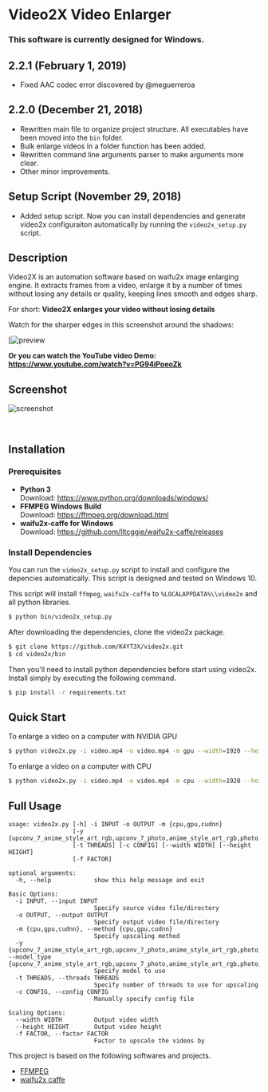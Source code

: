 # Video2X Video Enlarger

### This software is currently designed for Windows.

## 2.2.1 (February 1, 2019)

- Fixed AAC codec error discovered by @meguerreroa

## 2.2.0 (December 21, 2018)

- Rewritten main file to organize project structure. All executables have been moved into the `bin` folder.
- Bulk enlarge videos in a folder function has been added.
- Rewritten command line arguments parser to make arguments more clear.
- Other minor improvements.

## Setup Script (November 29, 2018)

- Added setup script. Now you can install dependencies and generate video2x configuraiton automatically by running the `video2x_setup.py` script.

## Description

Video2X is an automation software based on waifu2x image enlarging engine. It extracts frames from a video, enlarge it by a number of times without losing any details or quality, keeping lines smooth and edges sharp.

For short: **Video2X enlarges your video without losing details**

Watch for the sharper edges in this screenshot around the shadows:

[![preview](https://user-images.githubusercontent.com/21986859/49412428-65083280-f73a-11e8-8237-bb34158a545e.png)

**Or you can watch the YouTube video Demo: https://www.youtube.com/watch?v=PG94iPoeoZk**

## Screenshot
![screenshot](https://user-images.githubusercontent.com/21986859/40265170-39c0caae-5b01-11e8-8371-8b6c24769639.png)

</br>

## Installation

### Prerequisites

- **Python 3**  
Download: https://www.python.org/downloads/windows/
- **FFMPEG Windows Build**  
Download: https://ffmpeg.org/download.html  
- **waifu2x-caffe for Windows**  
Download: https://github.com/lltcggie/waifu2x-caffe/releases

### Install Dependencies

You can run the `video2x_setup.py` script to install and configure the depencies automatically. This script is designed and tested on Windows 10.

This script will install `ffmpeg`, `waifu2x-caffe` to `%LOCALAPPDATA%\\video2x` and all python libraries.

```bash
$ python bin/video2x_setup.py
```

After downloading the dependencies, clone the video2x package.

```bash
$ git clone https://github.com/K4YT3X/video2x.git
$ cd video2x/bin
```
Then you'll need to install python dependencies before start using video2x. Install simply by executing the following command.

```bash
$ pip install -r requirements.txt
```

## Quick Start

To enlarge a video on a computer with NVIDIA GPU

```bash
$ python video2x.py -i video.mp4 -o video.mp4 -m gpu --width=1920 --height=1080
```

To enlarge a video on a computer with CPU

```bash
$ python video2x.py -i video.mp4 -o video.mp4 -m cpu --width=1920 --height=1080
```


## Full Usage
```
usage: video2x.py [-h] -i INPUT -o OUTPUT -m {cpu,gpu,cudnn}
                  [-y {upconv_7_anime_style_art_rgb,upconv_7_photo,anime_style_art_rgb,photo,anime_style_art_y}]
                  [-t THREADS] [-c CONFIG] [--width WIDTH] [--height HEIGHT]
                  [-f FACTOR]

optional arguments:
  -h, --help            show this help message and exit

Basic Options:
  -i INPUT, --input INPUT
                        Specify source video file/directory
  -o OUTPUT, --output OUTPUT
                        Specify output video file/directory
  -m {cpu,gpu,cudnn}, --method {cpu,gpu,cudnn}
                        Specify upscaling method
  -y {upconv_7_anime_style_art_rgb,upconv_7_photo,anime_style_art_rgb,photo,anime_style_art_y}, --model_type {upconv_7_anime_style_art_rgb,upconv_7_photo,anime_style_art_rgb,photo,anime_style_art_y}
                        Specify model to use
  -t THREADS, --threads THREADS
                        Specify number of threads to use for upscaling
  -c CONFIG, --config CONFIG
                        Manually specify config file

Scaling Options:
  --width WIDTH         Output video width
  --height HEIGHT       Output video height
  -f FACTOR, --factor FACTOR
                        Factor to upscale the videos by

```

This project is based on the following softwares and projects.
- [FFMPEG]('https://www.ffmpeg.org/')
- [waifu2x caffe](https://github.com/lltcggie/waifu2x-caffe)
